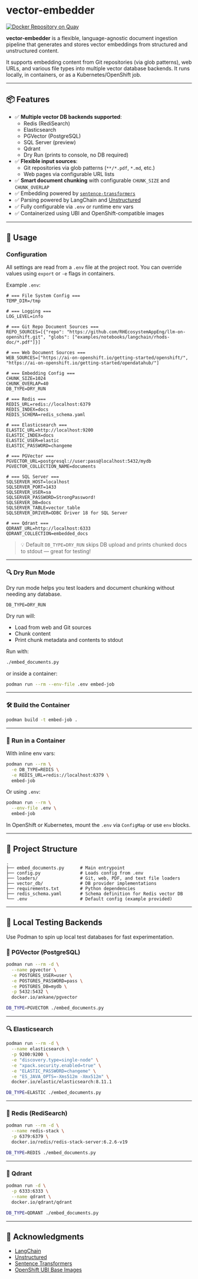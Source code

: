 # vector-embedder

[![Docker Repository on Quay](https://quay.io/repository/dminnear/vector-embedder/status "Docker Repository on Quay")](https://quay.io/repository/dminnear/vector-embedder)

**vector-embedder** is a flexible, language-agnostic document ingestion pipeline that generates and stores vector embeddings from structured and unstructured content.

It supports embedding content from Git repositories (via glob patterns), web URLs, and various file types into multiple vector database backends. It runs locally, in containers, or as a Kubernetes/OpenShift job.

---

## 📦 Features

- ✅ **Multiple vector DB backends supported**:
  - Redis (RediSearch)
  - Elasticsearch
  - PGVector (PostgreSQL)
  - SQL Server (preview)
  - Qdrant
  - Dry Run (prints to console, no DB required)
- ✅ **Flexible input sources**:
  - Git repositories via glob patterns (`**/*.pdf`, `*.md`, etc.)
  - Web pages via configurable URL lists
- ✅ **Smart document chunking** with configurable `CHUNK_SIZE` and `CHUNK_OVERLAP`
- ✅ Embedding powered by [`sentence-transformers`](https://www.sbert.net/)
- ✅ Parsing powered by LangChain and [Unstructured](https://unstructured.io/)
- ✅ Fully configurable via `.env` or runtime env vars
- ✅ Containerized using UBI and OpenShift-compatible images

---

## 🚀 Usage

### Configuration

All settings are read from a `.env` file at the project root. You can override values using `export` or `-e` flags in containers.

Example `.env`:

```dotenv
# === File System Config ===
TEMP_DIR=/tmp

# === Logging ===
LOG_LEVEL=info

# === Git Repo Document Sources ===
REPO_SOURCES=[{"repo": "https://github.com/RHEcosystemAppEng/llm-on-openshift.git", "globs": ["examples/notebooks/langchain/rhods-doc/*.pdf"]}]

# === Web Document Sources ===
WEB_SOURCES=["https://ai-on-openshift.io/getting-started/openshift/", "https://ai-on-openshift.io/getting-started/opendatahub/"]

# === Embedding Config ===
CHUNK_SIZE=1024
CHUNK_OVERLAP=40
DB_TYPE=DRY_RUN

# === Redis ===
REDIS_URL=redis://localhost:6379
REDIS_INDEX=docs
REDIS_SCHEMA=redis_schema.yaml

# === Elasticsearch ===
ELASTIC_URL=http://localhost:9200
ELASTIC_INDEX=docs
ELASTIC_USER=elastic
ELASTIC_PASSWORD=changeme

# === PGVector ===
PGVECTOR_URL=postgresql://user:pass@localhost:5432/mydb
PGVECTOR_COLLECTION_NAME=documents

# === SQL Server ===
SQLSERVER_HOST=localhost
SQLSERVER_PORT=1433
SQLSERVER_USER=sa
SQLSERVER_PASSWORD=StrongPassword!
SQLSERVER_DB=docs
SQLSERVER_TABLE=vector_table
SQLSERVER_DRIVER=ODBC Driver 18 for SQL Server

# === Qdrant ===
QDRANT_URL=http://localhost:6333
QDRANT_COLLECTION=embedded_docs
```

> 💡 Default `DB_TYPE=DRY_RUN` skips DB upload and prints chunked docs to stdout — great for testing!

---

### 🔍 Dry Run Mode

Dry run mode helps you test loaders and document chunking without needing any database.

```dotenv
DB_TYPE=DRY_RUN
```

Dry run will:

- Load from web and Git sources
- Chunk content
- Print chunk metadata and contents to stdout

Run with:

```bash
./embed_documents.py
```

or inside a container:

```bash
podman run --rm --env-file .env embed-job
```

---

### 🛠️ Build the Container

```bash
podman build -t embed-job .
```

---

### 🧪 Run in a Container

With inline env vars:

```bash
podman run --rm \
  -e DB_TYPE=REDIS \
  -e REDIS_URL=redis://localhost:6379 \
  embed-job
```

Or using `.env`:

```bash
podman run --rm \
  --env-file .env \
  embed-job
```

In OpenShift or Kubernetes, mount the `.env` via `ConfigMap` or use `env` blocks.

---

## 📂 Project Structure

```
.
├── embed_documents.py      # Main entrypoint
├── config.py               # Loads config from .env
├── loaders/                # Git, web, PDF, and text file loaders
├── vector_db/              # DB provider implementations
├── requirements.txt        # Python dependencies
├── redis_schema.yaml       # Schema definition for Redis vector DB
└── .env                    # Default config (example provided)
```

---

## 🧪 Local Testing Backends

Use Podman to spin up local test databases for fast experimentation.

### 🐘 PGVector (PostgreSQL)

```bash
podman run --rm -d \
  --name pgvector \
  -e POSTGRES_USER=user \
  -e POSTGRES_PASSWORD=pass \
  -e POSTGRES_DB=mydb \
  -p 5432:5432 \
  docker.io/ankane/pgvector
```

```bash
DB_TYPE=PGVECTOR ./embed_documents.py
```

---

### 🔍 Elasticsearch

```bash
podman run --rm -d \
  --name elasticsearch \
  -p 9200:9200 \
  -e "discovery.type=single-node" \
  -e "xpack.security.enabled=true" \
  -e "ELASTIC_PASSWORD=changeme" \
  -e "ES_JAVA_OPTS=-Xms512m -Xmx512m" \
  docker.io/elastic/elasticsearch:8.11.1
```

```bash
DB_TYPE=ELASTIC ./embed_documents.py
```

---

### 🧠 Redis (RediSearch)

```bash
podman run --rm -d \
  --name redis-stack \
  -p 6379:6379 \
  docker.io/redis/redis-stack-server:6.2.6-v19
```

```bash
DB_TYPE=REDIS ./embed_documents.py
```

---

### 🔮 Qdrant

```bash
podman run -d \
  -p 6333:6333 \
  --name qdrant \
  docker.io/qdrant/qdrant
```

```bash
DB_TYPE=QDRANT ./embed_documents.py
```

---

## 🙏 Acknowledgments

- [LangChain](https://github.com/langchain-ai/langchain)
- [Unstructured](https://github.com/Unstructured-IO/unstructured)
- [Sentence Transformers](https://www.sbert.net/)
- [OpenShift UBI Base Images](https://catalog.redhat.com/software/containers/search)
